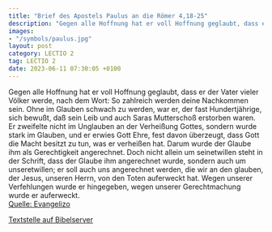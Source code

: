 ```yaml
---
title: "Brief des Apostels Paulus an die Römer 4,18-25"
description: "Gegen alle Hoffnung hat er voll Hoffnung geglaubt, dass er der Vater vieler Völker werde, nach dem Wort: So zahlreich werden deine Nachkommen sein. Ohne im Glauben schwach zu werden, war er, der fast Hundertjährige, sich bewußt, daß sein Leib und auch Saras Mutterschoß erstorben ...."
images:
- "/symbols/paulus.jpg"
layout: post
category: LECTIO 2
tag: LECTIO 2
date: 2023-06-11 07:30:05 +0100
---
```

Gegen alle Hoffnung hat er voll Hoffnung geglaubt, dass er der Vater vieler Völker werde, nach dem Wort: So zahlreich werden deine Nachkommen sein.
Ohne im Glauben schwach zu werden, war er, der fast Hundertjährige, sich bewußt, daß sein Leib und auch Saras Mutterschoß erstorben waren.<!--more-->
Er zweifelte nicht im Unglauben an der Verheißung Gottes, sondern wurde stark im Glauben, und er erwies Gott Ehre,
fest davon überzeugt, dass Gott die Macht besitzt zu tun, was er verheißen hat.
Darum wurde der Glaube ihm als Gerechtigkeit angerechnet.
Doch nicht allein um seinetwillen steht in der Schrift, dass der Glaube ihm angerechnet wurde,
sondern auch um unseretwillen; er soll auch uns angerechnet werden, die wir an den glauben, der Jesus, unseren Herrn, von den Toten auferweckt hat.
Wegen unserer Verfehlungen wurde er hingegeben, wegen unserer Gerechtmachung wurde er auferweckt.<br>
[Quelle: Evangelizo](https://evangeliumtagfuertag.org/DE/gospel)

[Textstelle auf Bibelserver](https://www.bibleserver.com/EU/Römer4,18-25)
